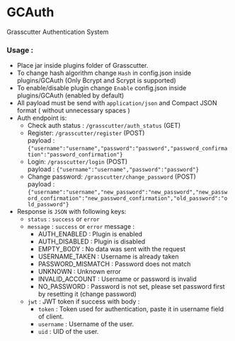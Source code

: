 # GCAuth
Grasscutter Authentication System
### Usage : 
- Place jar inside plugins folder of Grasscutter.
- To change hash algorithm change `Hash` in config.json inside plugins/GCAuth (Only Bcrypt and Scrypt is supported)
- To enable/disable plugin change `Enable` config.json inside plugins/GCAuth (enabled by default)
- All payload must be send with `application/json` and Compact JSON format ( without unnecessary spaces )
- Auth endpoint is:
  - Check auth status : `/grasscutter/auth_status` (GET)
  - Register: `/grasscutter/register` (POST) <br>payload : `{"username":"username","password":"password","password_confirmation":"password_confirmation"}`
  - Login: `/grasscutter/login` (POST) <br>payload : `{"username":"username","password":"password"}`
  - Change password: `/grasscutter/change_password` (POST) <br>payload : `{"username":"username","new_password":"new_password","new_password_confirmation":"new_password_confirmation","old_password":"old_password"}`
- Response is `JSON` with following keys:
  - `status` : `success` or `error`
  - `message` : `success` or `error` message :
    - AUTH_ENABLED : Plugin is enabled
    - AUTH_DISABLED : Plugin is disabled
    - EMPTY_BODY : No data was sent with the request
    - USERNAME_TAKEN : Username is already taken
    - PASSWORD_MISMATCH : Password does not match
    - UNKNOWN : Unknown error
    - INVALID_ACCOUNT : Username or password is invalid
    - NO_PASSWORD : Password is not set, please set password first by resetting it (change password)
  - `jwt` : JWT token if success with body :
    - `token` : Token used for authentication, paste it in username field of client.
    - `username` : Username of the user.
    - `uid` : UID of the user.